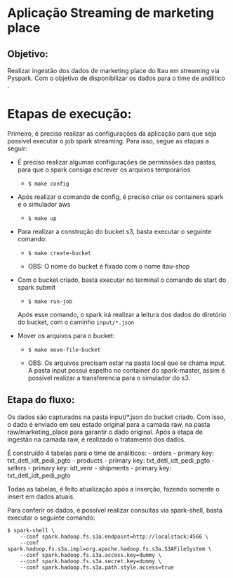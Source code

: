 # Aplicação Streaming de marketing place

## Objetivo:
Realizar ingestão dos dados de marketing place do Itau em streaming via Pyspark.
Com o objetivo de disponibilizar os dados para o time de análitico .

# Etapas de execução:

Primeiro, é preciso realizar as configurações da aplicação para que seja possível executar o job spark streaming. Para isso, segue as etapas a seguir:

- É preciso realizar algumas configurações de permissões das pastas, para que o spark consiga escrever os arquivos temporários
    - ```shell 
      $ make config
      ```

- Após realizar o comando de config, é preciso criar os containers spark e o simulador aws
    - ```shell 
      $ make up
      ```

- Para realizar a construção do bucket s3, basta executar o seguinte comando:
    - ```shell 
      $ make create-bucket
      ```
    - OBS: O nome do bucket é fixado com o nome itau-shop

- Com o bucket criado, basta executar no terminal o comando de start do spark submit
    - ```shell 
      $ make run-job
      ```
    Após esse comando, o spark irá realizar a leitura dos dados do diretório do bucket, com o caminho ```input/*.json```

- Mover os arquivos para o bucket:
    - ```shell 
      $ make move-file-bucket
      ```
    - OBS: Os arquivos precisam estar na pasta local que se chama input. A pasta input possui espelho no container do spark-master, assim é possível realizar a transferencia para o simulador do s3.


## Etapa do fluxo:

Os dados são capturados na pasta input/*.json do bucket criado. Com isso, o dado é enviado em seu estado original para a camada raw, na pasta raw/marketing_place para garantir o dado original. Após a etapa de ingestão na camada raw, é realizado o tratamento dos dados.

É construído 4 tabelas para o time de análiticos: 
    - orders
        - primary key: txt_detl_idt_pedi_pgto
    - products
        - primary key: txt_detl_idt_pedi_pgto
    - sellers
        - primary key: idt_venr
    - shipments
        - primary key: txt_detl_idt_pedi_pgto

Todas as tabelas, é feito atualização após a inserção, fazendo somente o insert em dados atuais. 

Para conferir os dados, é possível realizar consultas via spark-shell, basta executar o seguinte comando:

```shell
$ spark-shell \
    --conf spark.hadoop.fs.s3a.endpoint=http://localstack:4566 \
    --conf spark.hadoop.fs.s3a.impl=org.apache.hadoop.fs.s3a.S3AFileSystem \
    --conf spark.hadoop.fs.s3a.access.key=dummy \
    --conf spark.hadoop.fs.s3a.secret.key=dummy \
    --conf spark.hadoop.fs.s3a.path.style.access=true
```

 

